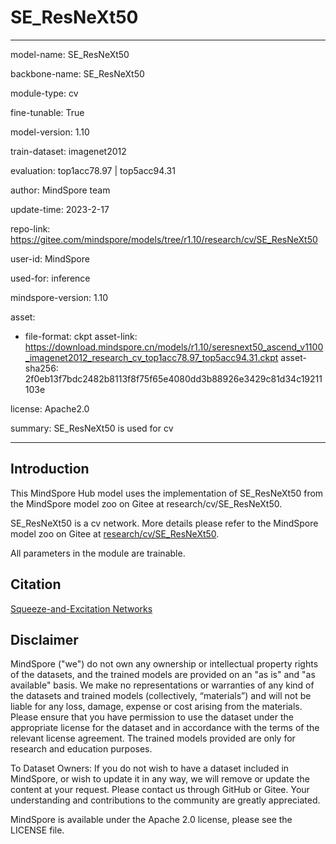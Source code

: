 # SE_ResNeXt50

---

model-name: SE_ResNeXt50

backbone-name: SE_ResNeXt50

module-type: cv

fine-tunable: True

model-version: 1.10

train-dataset: imagenet2012

evaluation: top1acc78.97 | top5acc94.31

author: MindSpore team

update-time: 2023-2-17

repo-link: <https://gitee.com/mindspore/models/tree/r1.10/research/cv/SE_ResNeXt50>

user-id: MindSpore

used-for: inference

mindspore-version: 1.10

asset:

-
    file-format: ckpt
    asset-link: <https://download.mindspore.cn/models/r1.10/seresnext50_ascend_v1100_imagenet2012_research_cv_top1acc78.97_top5acc94.31.ckpt>
    asset-sha256: 2f0eb13f7bdc2482b8113f8f75f65e4080dd3b88926e3429c81d34c19211103e

license: Apache2.0

summary: SE_ResNeXt50 is used for cv

---

## Introduction

This MindSpore Hub model uses the implementation of SE_ResNeXt50 from the MindSpore model zoo on Gitee at research/cv/SE_ResNeXt50.

SE_ResNeXt50 is a cv network. More details please refer to the MindSpore model zoo on Gitee at [research/cv/SE_ResNeXt50](https://gitee.com/mindspore/models/blob/r1.10/research/cv/SE_ResNeXt50/README_CN.md).

All parameters in the module are trainable.

## Citation

[Squeeze-and-Excitation Networks](https://arxiv.org/pdf/1709.01507.pdf)

## Disclaimer

MindSpore ("we") do not own any ownership or intellectual property rights of the datasets, and the trained models are provided on an "as is" and "as available" basis. We make no representations or warranties of any kind of the datasets and trained models (collectively, “materials”) and will not be liable for any loss, damage, expense or cost arising from the materials. Please ensure that you have permission to use the dataset under the appropriate license for the dataset and in accordance with the terms of the relevant license agreement. The trained models provided are only for research and education purposes.

To Dataset Owners: If you do not wish to have a dataset included in MindSpore, or wish to update it in any way, we will remove or update the content at your request. Please contact us through GitHub or Gitee. Your understanding and contributions to the community are greatly appreciated.

MindSpore is available under the Apache 2.0 license, please see the LICENSE file.
